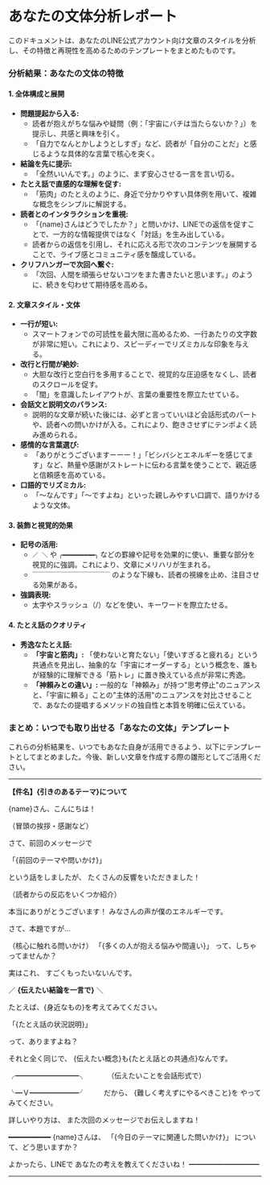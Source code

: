 # あなたの文体分析レポート

このドキュメントは、あなたのLINE公式アカウント向け文章のスタイルを分析し、その特徴と再現性を高めるためのテンプレートをまとめたものです。

### 分析結果：あなたの文体の特徴

#### 1. 全体構成と展開

*   **問題提起から入る:**
    *   読者が抱えがちな悩みや疑問（例：「宇宙にバチは当たらないか？」）を提示し、共感と興味を引く。
    *   「自力でなんとかしようとしすぎ」など、読者が「自分のことだ」と感じるような具体的な言葉で核心を突く。
*   **結論を先に提示:**
    *   「全然いいんです。」のように、まず安心させる一言を言い切る。
*   **たとえ話で直感的な理解を促す:**
    *   「筋肉」のたとえのように、身近で分かりやすい具体例を用いて、複雑な概念をシンプルに解説する。
*   **読者とのインタラクションを重視:**
    *   「{name}さんはどうでしたか？」と問いかけ、LINEでの返信を促すことで、一方的な情報提供ではなく「対話」を生み出している。
    *   読者からの返信を引用し、それに応える形で次のコンテンツを展開することで、ライブ感とコミュニティ感を醸成している。
*   **クリフハンガーで次回へ繋ぐ:**
    *   「次回、人間を頑張らせないコツをまた書きたいと思います。」のように、続きを匂わせて期待感を高める。

#### 2. 文章スタイル・文体

*   **一行が短い:**
    *   スマートフォンでの可読性を最大限に高めるため、一行あたりの文字数が非常に短い。これにより、スピーディーでリズミカルな印象を与える。
*   **改行と行間が絶妙:**
    *   大胆な改行と空白行を多用することで、視覚的な圧迫感をなくし、読者のスクロールを促す。
    *   「間」を意識したレイアウトが、言葉の重要性を際立たせている。
*   **会話文と説明文のバランス:**
    *   説明的な文章が続いた後には、必ずと言っていいほど会話形式のパートや、読者への問いかけが入る。これにより、飽きさせずにテンポよく読み進められる。
*   **感情的な言葉選び:**
    *   「ありがとうございますーーー！」「ビシバシとエネルギーを感じてます」など、熱量や感謝がストレートに伝わる言葉を使うことで、親近感と信頼感を高めている。
*   **口語的でリズミカル:**
    *   「〜なんです」「〜ですよね」といった親しみやすい口調で、語りかけるような文体。

#### 3. 装飾と視覚的効果

*   **記号の活用:**
    *   `／ ＼` や `╭━━━━━━━━━╮` などの罫線や記号を効果的に使い、重要な部分を視覚的に強調。これにより、文章にメリハリが生まれる。
    *   `￣￣￣￣￣￣￣￣￣￣￣￣￣` のような下線も、読者の視線を止め、注目させる効果がある。
*   **強調表現:**
    *   太字やスラッシュ（/）などを使い、キーワードを際立たせる。

#### 4. たとえ話のクオリティ

*   **秀逸なたとえ話:**
    *   **「宇宙と筋肉」:** 「使わないと育たない」「使いすぎると疲れる」という共通点を見出し、抽象的な「宇宙にオーダーする」という概念を、誰もが経験的に理解できる「筋トレ」に置き換えている点が非常に秀逸。
    *   **「神頼みとの違い」:** 一般的な「神頼み」が持つ"思考停止"のニュアンスと、「宇宙に頼る」ことの"主体的活用"のニュアンスを対比させることで、あなたの提唱するメソッドの独自性と本質を明確に伝えている。

### まとめ：いつでも取り出せる「あなたの文体」テンプレート

これらの分析結果を、いつでもあなた自身が活用できるよう、以下にテンプレートとしてまとめました。今後、新しい文章を作成する際の雛形としてご活用ください。

---

**【件名】{引きのあるテーマ}について**

{name}さん、こんにちは！

（冒頭の挨拶・感謝など）

さて、前回のメッセージで

「{前回のテーマや問いかけ}」

という話をしましたが、
たくさんの反響をいただきました！

（読者からの反応をいくつか紹介）

本当にありがとうございます！
みなさんの声が僕のエネルギーです。

さて、本題ですが…

（核心に触れる問いかけ）
「{多くの人が抱える悩みや間違い}」
って、しちゃってませんか？

実はこれ、
すごくもったいないんです。

／
**{伝えたい結論を一言で}**
＼

たとえば、{身近なもの}を考えてみてください。

「{たとえ話の状況説明}」

って、ありますよね？

それと全く同じで、
{伝えたい概念}も{たとえ話との共通点}なんです。

╭━━━━━━━━━╮
　　
　（伝えたいことを会話形式で）

╰━Ｖ━━━━━━━╯
　　
だから、
{難しく考えずにやるべきこと}を
やってみてください。

詳しいやり方は、
また次回のメッセージでお伝えしますね！

━━━━━━━━━━
{name}さんは、
「{今日のテーマに関連した問いかけ}」
について、どう思いますか？

よかったら、LINEで
あなたの考えを教えてくださいね！
━━━━━━━━━━

--- 
